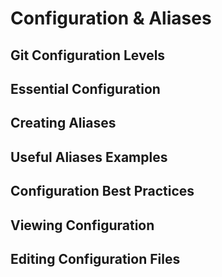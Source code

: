 # Configuration & Aliases

## Git Configuration Levels

## Essential Configuration

## Creating Aliases

## Useful Aliases Examples

## Configuration Best Practices

## Viewing Configuration

## Editing Configuration Files
